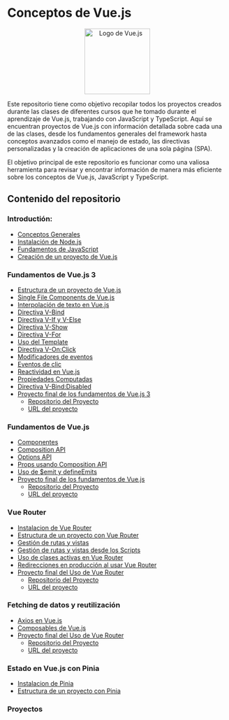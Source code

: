 # Conceptos de Vue.js

<p align="center">
    <img src="https://upload.wikimedia.org/wikipedia/commons/9/95/Vue.js_Logo_2.svg" alt="Logo de Vue.js" width="150">
</p>

Este repositorio tiene como objetivo recopilar todos los proyectos creados durante las clases de diferentes cursos que he tomado durante el aprendizaje de Vue.js, trabajando con JavaScript y TypeScript. Aquí se encuentran proyectos de Vue.js con información detallada sobre cada una de las clases, desde los fundamentos generales del framework hasta conceptos avanzados como el manejo de estado, las directivas personalizadas y la creación de aplicaciones de una sola página (SPA).

El objetivo principal de este repositorio es funcionar como una valiosa herramienta para revisar y encontrar información de manera más eficiente sobre los conceptos de Vue.js, JavaScript y TypeScript.

## Contenido del repositorio

### Introductión:

* [Conceptos Generales](https://github.com/ErickSiguache/Vue.js-Concepts/blob/main/Introduction/General-Language-Concepts.md)
* [Instalación de Node.js](https://github.com/ErickSiguache/Vue.js-Concepts/blob/main/Introduction/NodeJS-Installation.md)
* [Fundamentos de JavaScript](https://github.com/ErickSiguache/JavaScript-Concepts)
* [Creación de un proyecto de Vue.js](https://github.com/ErickSiguache/Vue.js-Concepts/blob/main/Introduction/VueJS-Installation.md)

### Fundamentos de Vue.js 3

* [Estructura de un proyecto de Vue.js](https://github.com/ErickSiguache/Vue.js-Concepts/blob/main/Fundamentals/00-The-Structure-Project.md)
* [Single File Components de Vue.js](https://github.com/ErickSiguache/Vue.js-Concepts/blob/main/Fundamentals/01-Single-File-Components.vue)
* [Interpolación de texto en Vue.js](https://github.com/ErickSiguache/Vue.js-Concepts/blob/main/Fundamentals/02-Text-Interpolation.vue)
* [Directiva V-Bind](https://github.com/ErickSiguache/Vue.js-Concepts/blob/main/Fundamentals/03-V-Bind.vue)
* [Directiva V-If y V-Else](https://github.com/ErickSiguache/Vue.js-Concepts/blob/main/Fundamentals/04-V-If-And-V-Else.vue)
* [Directiva V-Show](https://github.com/ErickSiguache/Vue.js-Concepts/blob/main/Fundamentals/05-V-Show.vue)
* [Directiva V-For](https://github.com/ErickSiguache/Vue.js-Concepts/blob/main/Fundamentals/06-V-For.vue)
* [Uso del Template](https://github.com/ErickSiguache/Vue.js-Concepts/blob/main/Fundamentals/07-Template-Use.vue)
* [Directiva V-On:Click](https://github.com/ErickSiguache/Vue.js-Concepts/blob/main/Fundamentals/08-V-On-Click.vue)
* [Modificadores de eventos](https://github.com/ErickSiguache/Vue.js-Concepts/blob/main/Fundamentals/09-Event-Modifiers.vue)
* [Eventos de clic](https://github.com/ErickSiguache/Vue.js-Concepts/blob/main/Fundamentals/10-Click-Events.vue)
* [Reactividad en Vue.js](https://github.com/ErickSiguache/Vue.js-Concepts/blob/main/Fundamentals/11-Reactive-Variables.vue)
* [Propiedades Computadas ](https://github.com/ErickSiguache/Vue.js-Concepts/blob/main/Fundamentals/12-Computed-Properties.vue)
* [Directiva V-Bind:Disabled](https://github.com/ErickSiguache/Vue.js-Concepts/blob/main/Fundamentals/13-Disabled.vue)
* [Proyecto final de los fundamentos de Vue.js 3](https://github.com/ErickSiguache/Vue.js-Concepts/tree/main/Fundamentals/mini-counter-project)
  * [Repositorio del Proyecto](https://github.com/ErickSiguache/Vue.js-Concepts/tree/main/Fundamentals/mini-counter-project)
  * [URL del proyecto](https://counter-app-erick-siguache.netlify.app)

### Fundamentos de Vue.js

* [Componentes](https://github.com/ErickSiguache/Vue.js-Concepts/blob/main/Basic/00_Components.md)
* [Composition API](https://github.com/ErickSiguache/Vue.js-Concepts/blob/main/Basic/01_Composition_API.md)
* [Options API](https://github.com/ErickSiguache/Vue.js-Concepts/blob/main/Basic/02_Option_API.md)
* [Props usando Composition API](https://github.com/ErickSiguache/Vue.js-Concepts/blob/main/Basic/03_Props.md)
* [Uso de $emit y defineEmits](https://github.com/ErickSiguache/Vue.js-Concepts/blob/main/Basic/04_%24emit_In_Vue.md)
* [Proyecto final de los fundamentos de Vue.js](https://github.com/ErickSiguache/Vue.js-Concepts/tree/main/Basic/mini-pagination-project)
  * [Repositorio del Proyecto](https://github.com/ErickSiguache/Vue.js-Concepts/tree/main/Basic/mini-pagination-project)
  * [URL del proyecto](https://post-erick-siguache.netlify.app)


### Vue Router

* [Instalacion de Vue Router](https://github.com/ErickSiguache/Vue.js-Concepts/blob/main/VueRouter/00-Vue-Router-Configuration.md)
* [Estructura de un proyecto con Vue Router](https://github.com/ErickSiguache/Vue.js-Concepts/blob/main/VueRouter/01-Structure-With-Vue-Router.md)
* [Gestión de rutas y vistas](https://github.com/ErickSiguache/Vue.js-Concepts/blob/main/VueRouter/02-Route-And-View-Management.md)
* [Gestión de rutas y vistas desde los Scripts](https://github.com/ErickSiguache/Vue.js-Concepts/blob/main/VueRouter/03-Using-Routes-And-Views-In-Scripts.md)
* [Uso de clases activas en Vue Router](https://github.com/ErickSiguache/Vue.js-Concepts/blob/main/VueRouter/04-Vue-Active-Class.md)
* [Redirecciones en producción al usar Vue Router](https://github.com/ErickSiguache/Vue.js-Concepts/blob/main/VueRouter/05-Redirect-In-Deploy.md)
* [Proyecto final del Uso de Vue Router](https://github.com/ErickSiguache/Vue.js-Concepts/tree/main/VueRouter/rick-and-morty-api-project)
  * [Repositorio del Proyecto](https://github.com/ErickSiguache/Vue.js-Concepts/tree/main/VueRouter/rick-and-morty-api-project)
  * [URL del proyecto](https://rick-and-morty-erick-siguache.netlify.app)

### Fetching de datos y reutilización

* [Axios en Vue.js](https://github.com/ErickSiguache/Vue.js-Concepts/blob/main/AxiosAndComposables/00-Axios-In-Vue.md)
* [Composables de Vue.js](https://github.com/ErickSiguache/Vue.js-Concepts/blob/main/AxiosAndComposables/01-composables.md)
* [Proyecto final del Uso de Vue Router](https://github.com/ErickSiguache/Vue.js-Concepts/tree/main/AxiosAndComposables/placeholder-axios-project)
  * [Repositorio del Proyecto](https://github.com/ErickSiguache/Vue.js-Concepts/tree/main/AxiosAndComposables/placeholder-axios-project)
  * [URL del proyecto](https://placeholder-project.netlify.app)

### Estado en Vue.js con Pinia

* [Instalacion de Pinia](https://github.com/ErickSiguache/Vue.js-Concepts/blob/main/Pinia/00-Pinia-Configuration.md)
* [Estructura de un proyecto con Pinia](https://github.com/ErickSiguache/Vue.js-Concepts/blob/main/Pinia/01-Structure-With-Pinia.md)


### Proyectos


